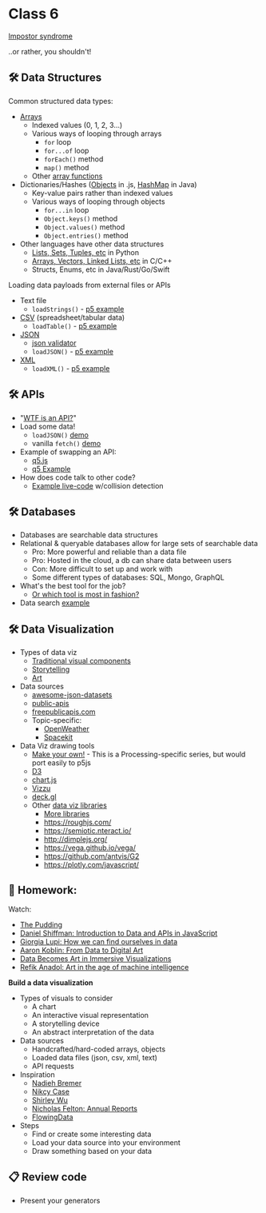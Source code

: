# Class 6

[Impostor syndrome](../images/impostor.jpg)

..or rather, you shouldn't!

## 🛠️ Data Structures

Common structured data types:

* [Arrays](https://www.youtube.com/watch?v=VIQoUghHSxU)
  * Indexed values (0, 1, 2, 3...)
  * Various ways of looping through arrays
    * `for` loop
    * `for...of` loop
    * `forEach()` method
    * `map()` method
  * Other [array functions](https://developer.mozilla.org/en-US/docs/Web/JavaScript/Reference/Global_Objects/Array)
* Dictionaries/Hashes ([Objects](https://www.youtube.com/watch?v=_5jdE6RKxVk) in .js, [HashMap](https://processing.org/reference/HashMap.html) in Java)
  * Key-value pairs rather than indexed values
  * Various ways of looping through objects
    * `for...in` loop
    * `Object.keys()` method
    * `Object.values()` method
    * `Object.entries()` method
* Other languages have other data structures
  * [Lists, Sets, Tuples, etc](https://www.w3schools.com/python/python_lists.asp) in Python
  * [Arrays, Vectors, Linked Lists, etc](https://www.geeksforgeeks.org/data-structures/) in C/C++
  * Structs, Enums, etc in Java/Rust/Go/Swift

Loading data payloads from external files or APIs
  * Text file
    * `loadStrings()` - [p5 example](https://p5js.org/reference/p5/loadStrings)
  * [CSV](https://www.howtogeek.com/348960/what-is-a-csv-file-and-how-do-i-open-it/) (spreadsheet/tabular data)
    * `loadTable()` - [p5 example](https://p5js.org/reference/p5/loadTable)
  * [JSON](https://developer.mozilla.org/en-US/docs/Learn/JavaScript/Objects/JSON)
    * [json validator](https://jsonlint.com/)
    * `loadJSON()` - [p5 example](https://p5js.org/reference/p5/loadJSON)
  * [XML](https://www.sitepoint.com/really-good-introduction-xml/)
    * `loadXML()` - [p5 example](https://p5js.org/reference/p5/loadXML)

## 🛠️ APIs

* "[WTF is an API?](https://maggieappleton.com/api/)"
* Load some data!
  * `loadJSON()` [demo](https://editor.p5js.org/cacheflowe/sketches/aHrrTAQFw)
  * vanilla `fetch()` [demo](https://editor.p5js.org/cacheflowe/sketches/FTI18-cxJ)
* Example of swapping an API:
  * [q5.js](https://github.com/LingDong-/q5xjs)
  * [q5 Example](https://editor.p5js.org/cacheflowe/sketches/IRhjHom9p)
* How does code talk to other code?
  * [Example live-code](https://editor.p5js.org/cacheflowe/sketches/488Fdh1O1) w/collision detection

## 🛠️ Databases

* Databases are searchable data structures 
* Relational & queryable databases allow for large sets of searchable data
  * Pro: More powerful and reliable than a data file
  * Pro: Hosted in the cloud, a db can share data between users
  * Con: More difficult to set up and work with
  * Some different types of databases: SQL, Mongo, GraphQL
* What's the best tool for the job?
  * [Or which tool is most in fashion?](../images/databases-relational-or-not.png)
* Data search [example](https://editor.p5js.org/cacheflowe/sketches/GOzYzYViFF)

## 🛠️ Data Visualization

* Types of data viz
  * [Traditional visual components](https://datavizproject.com/)
  * [Storytelling](https://www.youtube.com/watch?v=sFIDCtRX_-o)
  * [Art](https://www.youtube.com/watch?v=UxQDG6WQT5s)
* Data sources
  * [awesome-json-datasets](https://github.com/jdorfman/awesome-json-datasets)
  * [public-apis](https://github.com/public-apis/public-apis)
  * [freepublicapis.com](https://www.freepublicapis.com/)
  * Topic-specific:
    * [OpenWeather](https://openweathermap.org/api)
    * [Spacekit](https://typpo.github.io/spacekit/)
* Data Viz drawing tools
  * [Make your own!](https://vimeo.com/showcase/2573675) - This is a Processing-specific series, but would port easily to p5js
  * [D3](https://d3js.org/)
  * [chart.js](https://www.chartjs.org/docs/latest/samples/information.html)
  * [Vizzu](https://lib.vizzuhq.com/latest/examples/presets/)
  * [deck.gl](https://deck.gl/)
  * Other [data viz libraries](https://medium.com/nightingale/navigating-the-wide-world-of-web-based-data-visualization-libraries-798ea9f536e7)
    * [More libraries](../images/chart-libraries.webp)
    * https://roughjs.com/
    * https://semiotic.nteract.io/
    * http://dimplejs.org/
    * https://vega.github.io/vega/
    * https://github.com/antvis/G2
    * https://plotly.com/javascript/

## 📝 Homework:

Watch:

* [The Pudding](https://pudding.cool/)
* [Daniel Shiffman: Introduction to Data and APIs in JavaScript](https://www.youtube.com/watch?v=rJaXOFfwGVw)
* [Giorgia Lupi: How we can find ourselves in data](https://www.youtube.com/watch?v=sFIDCtRX_-o)
* [Aaron Koblin: From Data to Digital Art](https://www.youtube.com/watch?v=-SETcTrdcU4)
* [Data Becomes Art in Immersive Visualizations](https://www.youtube.com/watch?v=99gMbK2QCKE)
* [Refik Anadol: Art in the age of machine intelligence](https://www.youtube.com/watch?v=UxQDG6WQT5s)

**Build a data visualization**

* Types of visuals to consider
  * A chart
  * An interactive visual representation
  * A storytelling device
  * An abstract interpretation of the data
* Data sources
  * Handcrafted/hard-coded arrays, objects
  * Loaded data files (json, csv, xml, text)
  * API requests
* Inspiration
  * [Nadieh Bremer](https://www.visualcinnamon.com/)
  * [Nikcy Case](https://ncase.me/)
  * [Shirley Wu](https://shirleywu.studio/)
  * [Nicholas Felton: Annual Reports](http://feltron.com/FAR08.html)
  * [FlowingData](https://flowingdata.com/)
* Steps
  * Find or create some interesting data
  * Load your data source into your environment
  * Draw something based on your data

## 📋 Review code

* Present your generators
